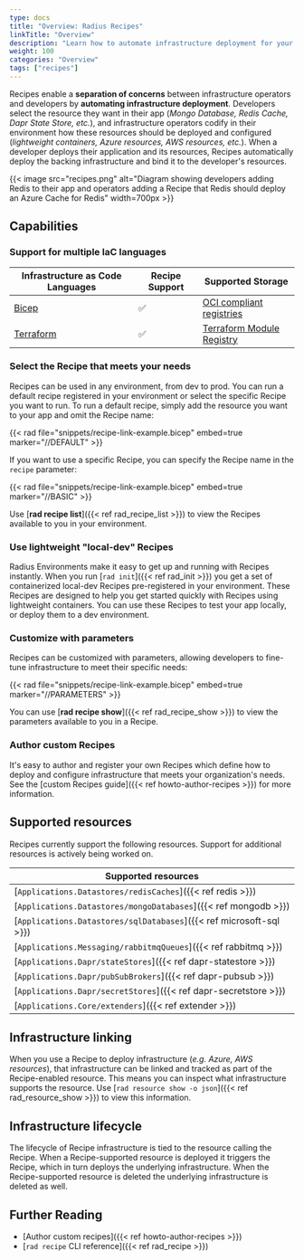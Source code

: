 ```yaml
---
type: docs
title: "Overview: Radius Recipes"
linkTitle: "Overview"
description: "Learn how to automate infrastructure deployment for your resources with Radius Recipes"
weight: 100
categories: "Overview"
tags: ["recipes"]
---
```


Recipes enable a **separation of concerns** between infrastructure operators and developers by **automating infrastructure deployment**. Developers select the resource they want in their app (_Mongo Database, Redis Cache, Dapr State Store, etc._), and infrastructure operators codify in their environment how these resources should be deployed and configured (_lightweight containers, Azure resources, AWS resources, etc._). When a developer deploys their application and its resources, Recipes automatically deploy the backing infrastructure and bind it to the developer's resources.

{{< image src="recipes.png" alt="Diagram showing developers adding Redis to their app and operators adding a Recipe that Redis should deploy an Azure Cache for Redis" width=700px >}}

## Capabilities

### Support for multiple IaC languages

| Infrastructure as Code Languages | Recipe Support | Supported Storage |
|---------------------| ------------| ---------- |
| [Bicep](https://learn.microsoft.com/azure/azure-resource-manager/bicep/) | ✅ | [OCI compliant registries](https://opencontainers.org/) |
| [Terraform](https://developer.hashicorp.com/terraform/docs) | ✅ | [Terraform Module Registry](https://registry.terraform.io/)

### Select the Recipe that meets your needs

Recipes can be used in any environment, from dev to prod. You can run a default recipe registered in your environment or select the specific Recipe you want to run. To run a default recipe, simply add the resource you want to your app and omit the Recipe name:

{{< rad file="snippets/recipe-link-example.bicep" embed=true marker="//DEFAULT" >}} 

If you want to use a specific Recipe, you can specify the Recipe name in the `recipe` parameter:

{{< rad file="snippets/recipe-link-example.bicep" embed=true marker="//BASIC" >}}

Use [**rad recipe list**]({{< ref rad_recipe_list >}}) to view the Recipes available to you in your environment.

### Use lightweight "local-dev" Recipes

Radius Environments make it easy to get up and running with Recipes instantly. When you run [`rad init`]({{< ref rad_init >}}) you get a set of containerized local-dev Recipes pre-registered in your environment. These Recipes are designed to help you get started quickly with Recipes using lightweight containers. You can use these Recipes to test your app locally, or deploy them to a dev environment.

### Customize with parameters

Recipes can be customized with parameters, allowing developers to fine-tune infrastructure to meet their specific needs:

{{< rad file="snippets/recipe-link-example.bicep" embed=true marker="//PARAMETERS" >}}

You can use [**rad recipe show**]({{< ref rad_recipe_show >}}) to view the parameters available to you in a Recipe.

### Author custom Recipes

It's easy to author and register your own Recipes which define how to deploy and configure infrastructure that meets your organization's needs. See the [custom Recipes guide]({{< ref howto-author-recipes >}}) for more information.

## Supported resources

Recipes currently support the following resources. Support for additional resources is actively being worked on.

| Supported resources | 
|---------------------|
| [`Applications.Datastores/redisCaches`]({{< ref redis >}}) | 
| [`Applications.Datastores/mongoDatabases`]({{< ref mongodb >}}) |
| [`Applications.Datastores/sqlDatabases`]({{< ref microsoft-sql >}}) | 
| [`Applications.Messaging/rabbitmqQueues`]({{< ref rabbitmq >}}) |
| [`Applications.Dapr/stateStores`]({{< ref dapr-statestore >}}) |
| [`Applications.Dapr/pubSubBrokers`]({{< ref dapr-pubsub >}}) |
| [`Applications.Dapr/secretStores`]({{< ref dapr-secretstore >}}) |
| [`Applications.Core/extenders`]({{< ref extender >}}) |

## Infrastructure linking

When you use a Recipe to deploy infrastructure (_e.g. Azure, AWS resources_), that infrastructure can be linked and tracked as part of the Recipe-enabled resource. This means you can inspect what infrastructure supports the resource. Use [`rad resource show -o json`]({{< ref rad_resource_show >}}) to view this information.

## Infrastructure lifecycle

The lifecycle of Recipe infrastructure is tied to the resource calling the Recipe. When a Recipe-supported resource is deployed it triggers the Recipe, which in turn deploys the underlying infrastructure. When the Recipe-supported resource is deleted the underlying infrastructure is deleted as well.

## Further Reading

- [Author custom recipes]({{< ref howto-author-recipes >}})
- [`rad recipe` CLI reference]({{< ref rad_recipe >}})
